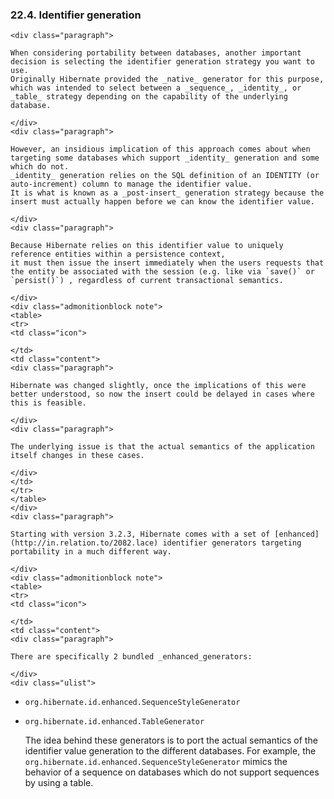   ### 22.4. Identifier generation

    <div class="paragraph">

    When considering portability between databases, another important decision is selecting the identifier generation strategy you want to use.
    Originally Hibernate provided the _native_ generator for this purpose, which was intended to select between a _sequence_, _identity_, or _table_ strategy depending on the capability of the underlying database.

    </div>
    <div class="paragraph">

    However, an insidious implication of this approach comes about when targeting some databases which support _identity_ generation and some which do not.
    _identity_ generation relies on the SQL definition of an IDENTITY (or auto-increment) column to manage the identifier value.
    It is what is known as a _post-insert_ generation strategy because the insert must actually happen before we can know the identifier value.

    </div>
    <div class="paragraph">

    Because Hibernate relies on this identifier value to uniquely reference entities within a persistence context,
    it must then issue the insert immediately when the users requests that the entity be associated with the session (e.g. like via `save()` or `persist()`) , regardless of current transactional semantics.

    </div>
    <div class="admonitionblock note">
    <table>
    <tr>
    <td class="icon">

    </td>
    <td class="content">
    <div class="paragraph">

    Hibernate was changed slightly, once the implications of this were better understood, so now the insert could be delayed in cases where this is feasible.

    </div>
    <div class="paragraph">

    The underlying issue is that the actual semantics of the application itself changes in these cases.

    </div>
    </td>
    </tr>
    </table>
    </div>
    <div class="paragraph">

    Starting with version 3.2.3, Hibernate comes with a set of [enhanced](http://in.relation.to/2082.lace) identifier generators targeting portability in a much different way.

    </div>
    <div class="admonitionblock note">
    <table>
    <tr>
    <td class="icon">

    </td>
    <td class="content">
    <div class="paragraph">

    There are specifically 2 bundled _enhanced_generators:

    </div>
    <div class="ulist">

*   `org.hibernate.id.enhanced.SequenceStyleGenerator`
*   `org.hibernate.id.enhanced.TableGenerator`
    </div>
    </td>
    </tr>
    </table>
    </div>
    <div class="paragraph">

    The idea behind these generators is to port the actual semantics of the identifier value generation to the different databases.
    For example, the `org.hibernate.id.enhanced.SequenceStyleGenerator` mimics the behavior of a sequence on databases which do not support sequences by using a table.

    </div>
    </div>
    <div class="sect2">
